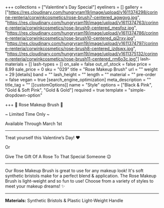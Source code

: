 +++
collections = ["Valentine's Day Special"]
eyeliners = []
gallery = ["https://res.cloudinary.com/hungryram19/image/upload/v1611374298/corinne-renteria/corwinkcosmetics/rose-brush7-centered_agwgvg.jpg", "https://res.cloudinary.com/hungryram19/image/upload/v1611374763/corinne-renteria/corwinkcosmetics/rose-brush9-centered_mesfoz.jpg", "https://res.cloudinary.com/hungryram19/image/upload/v1611374786/corinne-renteria/corwinkcosmetics/rose-brush10-centered_qj2rxv.jpg", "https://res.cloudinary.com/hungryram19/image/upload/v1611374797/corinne-renteria/corwinkcosmetics/rose-brush8-centered_izdswx.jpg", "https://res.cloudinary.com/hungryram19/image/upload/v1611375132/corinne-renteria/corwinkcosmetics/rose-brush11-centered_rm6o3c.jpg"]
lash-materials = []
lash-types = []
on_sale = false
out_of_stock = false
price = 8.99
sale_price = 0
sku = "029"
title = "Rose Makeup Brush"
url = ""
weight = 29
[details]
band = ""
lash_height = ""
length = ""
material = ""
pre-order = false
vegan = true
[search_engine_optimization]
meta_description = ""
title_tag = ""
[[customOptions]]
name = "Style"
options = ["Black & Pink", "Gold & Soft Pink", "Gold & Gold"]
required = true
template = "simple-dropdown-option"

+++
🌹 Rose Makeup Brush 🌹

\~ Limited Time Only \~

Available Through March 1st

***

Treat yourself this Valentine’s Day! ❤️

Or

Give The Gift Of A Rose To That Special Someone 😉

***

Our Rose Makeup Brush is great to use for any makeup look! It's soft synthetic bristols make for a perfect blend & application. The Rose Makeup Brush is light-weight and so fun to use! Choose from a variety of styles to meet your makeup dreams! ✨

***

**Materials:** Synthetic Bristols & Plastic Light-Weight Handle